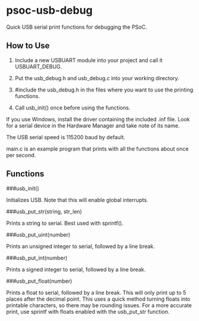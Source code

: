 psoc-usb-debug
==============

Quick USB serial print functions for debugging the PSoC.


How to Use
----------

1. Include a new USBUART module into your project and call it USBUART_DEBUG.

2. Put the usb_debug.h and usb_debug.c into your working directory.

3. #include the usb_debug.h in the files where you want to use the printing
functions.

4. Call usb_init() once before using the functions.

If you use Windows, install the driver containing the included .inf file. Look
for a serial device in the Hardware Manager and take note of its name.

The USB serial speed is 115200 baud by default.

main.c is an example program that prints with all the functions about once per
second.


Functions
---------

###usb_init()

Initializes USB. Note that this will enable global interrupts.

###usb_put_str(string, str_len)

Prints a string to serial. Best used with sprintf().

###usb_put_uint(number)

Prints an unsigned integer to serial, followed by a line break.

###usb_put_int(number)

Prints a signed integer to serial, followed by a line break.

###usb_put_float(number)

Prints a float to serial, followed by a line break. This will only print up to 5
places after the decimal point. This uses a quick method turning floats into
printable characters, so there may be rounding issues. For a more accurate print,
use sprintf with floats enabled with the usb_put_str function.
